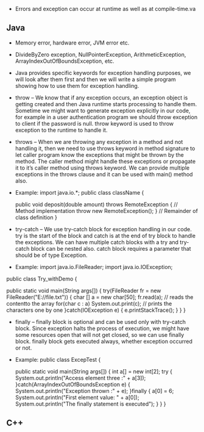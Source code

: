 
* Errors and exception can occur at runtime as well as at compile-time.va

## Java
* Memory error, hardware error, JVM error etc.
* DivideByZero exception, NullPointerException, ArithmeticException, ArrayIndexOutOfBoundsException, etc.

* Java provides specific keywords for exception handling purposes, we will look after them first and then we will write a simple program showing how to use them for exception handling.

* throw – We know that if any exception occurs, an exception object is getting created and then Java runtime starts processing to handle them. Sometime we might want to generate exception explicitly in our code, for example in a user authentication program we should throw exception to client if the password is null. throw keyword is used to throw exception to the runtime to handle it.

* throws – When we are throwing any exception in a method and not handling it, then we need to use throws keyword in method signature to let caller program know the exceptions that might be thrown by the method. The caller method might handle these exceptions or propagate it to it’s caller method using throws keyword. We can provide multiple exceptions in the throws clause and it can be used with main() method also.
* Example:
import java.io.*;
public class className {

   public void deposit(double amount) throws RemoteException {
      // Method implementation
      throw new RemoteException();
   }
   // Remainder of class definition
}

* try-catch – We use try-catch block for exception handling in our code. try is the start of the block and catch is at the end of try block to handle the exceptions. We can have multiple catch blocks with a try and try-catch block can be nested also. catch block requires a parameter that should be of type Exception.
* Example:
import java.io.FileReader;
import java.io.IOException;

public class Try_withDemo {

   public static void main(String args[]) {
      try(FileReader fr = new FileReader("E://file.txt")) {
         char [] a = new char[50];
         fr.read(a);   // reads the contentto the array
         for(char c : a)
         System.out.print(c);   // prints the characters one by one
      }catch(IOException e) {
         e.printStackTrace();
      }
   }
}

* finally – finally block is optional and can be used only with try-catch block. Since exception halts the process of execution, we might have some resources open that will not get closed, so we can use finally block. finally block gets executed always, whether exception occurred or not.
* Example:
public class ExcepTest {

   public static void main(String args[]) {
      int a[] = new int[2];
      try {
         System.out.println("Access element three :" + a[3]);
      }catch(ArrayIndexOutOfBoundsException e) {
         System.out.println("Exception thrown  :" + e);
      }finally {
         a[0] = 6;
         System.out.println("First element value: " + a[0]);
         System.out.println("The finally statement is executed");
      }
   }
}

## C++



